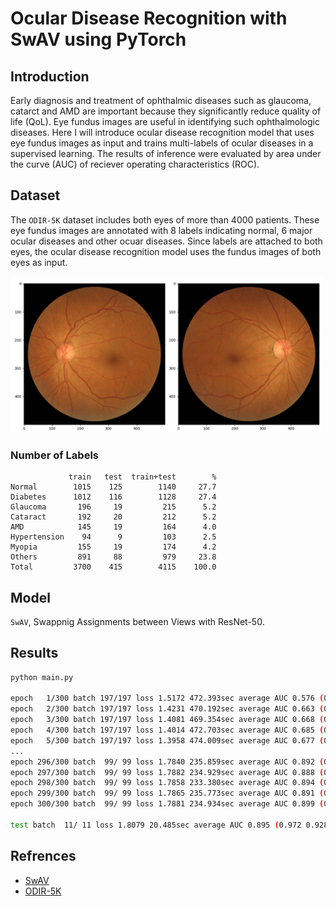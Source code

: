 # Ocular Disease Recognition with SwAV using PyTorch

## Introduction

Early diagnosis and treatment of ophthalmic diseases such as glaucoma, catarct and AMD are important because they significantly reduce quality of life (QoL).
Eye fundus images are useful in identifying such ophthalmologic diseases.
Here I will introduce ocular disease recognition model that uses eye fundus images as input and trains multi-labels of ocular diseases in a supervised learning.
The results of inference were evaluated by area under the curve (AUC) of reciever operating characteristics (ROC).

## Dataset

The `ODIR-5K` dataset includes both eyes of more than 4000 patients.
These eye fundus images are annotated with 8 labels indicating normal, 6 major ocular diseases and other ocuar diseases.
Since labels are attached to both eyes, the ocular disease recognition model uses the fundus images of both eyes as input.

<img src="figure/input.png" alt="input" width="500px" />

### Number of Labels

```
             train   test  train+test        %
Normal        1015    125        1140     27.7
Diabetes      1012    116        1128     27.4
Glaucoma       196     19         215      5.2
Cataract       192     20         212      5.2
AMD            145     19         164      4.0
Hypertension    94      9         103      2.5
Myopia         155     19         174      4.2
Others         891     88         979     23.8
Total         3700    415        4115    100.0
```

## Model

`SwAV`, Swappnig Assignments between Views with ResNet-50.


## Results

```bash
python main.py

epoch   1/300 batch 197/197 loss 1.5172 472.393sec average AUC 0.576 (0.537 0.556 0.552 0.792 0.512 0.502 0.659 0.500)
epoch   2/300 batch 197/197 loss 1.4231 470.192sec average AUC 0.663 (0.571 0.629 0.616 0.961 0.561 0.462 0.951 0.551)
epoch   3/300 batch 197/197 loss 1.4081 469.354sec average AUC 0.668 (0.551 0.648 0.634 0.962 0.556 0.462 0.972 0.556)
epoch   4/300 batch 197/197 loss 1.4014 472.703sec average AUC 0.685 (0.561 0.667 0.646 0.967 0.563 0.531 0.977 0.568)
epoch   5/300 batch 197/197 loss 1.3958 474.009sec average AUC 0.677 (0.562 0.681 0.580 0.973 0.563 0.500 0.980 0.577)
...
epoch 296/300 batch  99/ 99 loss 1.7840 235.859sec average AUC 0.892 (0.946 0.938 0.967 0.993 0.530 0.818 0.999 0.941)
epoch 297/300 batch  99/ 99 loss 1.7882 234.929sec average AUC 0.888 (0.947 0.930 0.962 0.994 0.531 0.805 0.999 0.939)
epoch 298/300 batch  99/ 99 loss 1.7858 233.380sec average AUC 0.894 (0.949 0.932 0.966 0.991 0.572 0.809 0.999 0.936)
epoch 299/300 batch  99/ 99 loss 1.7865 235.773sec average AUC 0.891 (0.949 0.936 0.974 0.995 0.557 0.780 0.999 0.940)
epoch 300/300 batch  99/ 99 loss 1.7881 234.934sec average AUC 0.899 (0.944 0.934 0.978 0.995 0.546 0.861 0.998 0.939)

test batch  11/ 11 loss 1.8079 20.485sec average AUC 0.895 (0.972 0.928 0.970 0.992 0.531 0.833 0.998 0.932)
```

## Refrences

- [SwAV](https://github.com/facebookresearch/swav)
- [ODIR-5K](https://www.kaggle.com/datasets/andrewmvd/ocular-disease-recognition-odir5k)
